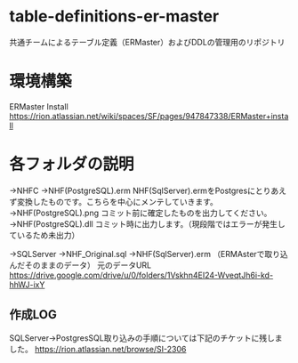 # table-definitions-er-master
共通チームによるテーブル定義（ERMaster）およびDDLの管理用のリポジトリ




# 環境構築
ERMaster Install
https://rion.atlassian.net/wiki/spaces/SF/pages/947847338/ERMaster+install


# 各フォルダの説明
→NHFC
 →NHF(PostgreSQL).erm      NHF(SqlServer).ermをPostgresにとりあえず変換したものです。こちらを中心にメンテしていきます。
 →NHF(PostgreSQL).png      コミット前に確定したものを出力してください。
 →NHF(PostgreSQL).dll      コミット時に出力します。（現段階ではエラーが発生しているため未出力）

 →SQLServer
  →NHF_Original.sql
  →NHF(SqlServer).erm （ERMAsterで取り込んだそのままのデータ） 元のデータURL　https://drive.google.com/drive/u/0/folders/1Vskhn4EI24-WveqtJh6i-kd-hhWJ-ixY


## 作成LOG
SQLServer→PostgresSQL取り込みの手順については下記のチケットに残しました。
https://rion.atlassian.net/browse/SI-2306

